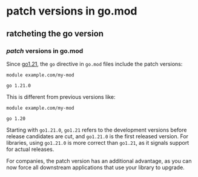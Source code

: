 # patch versions in go.mod

## ratcheting the go version

### _patch_ versions in go.mod

Since [go1.21](https://go.dev/doc/go1.21), 
the `go` directive in `go.mod` files include the patch versions:

```gomod
module example.com/my-mod

go 1.21.0
```

This is different from previous versions like:

```gomod
module example.com/my-mod

go 1.20
```

Starting with `go1.21.0`,
`go1.21` refers to the development versions before release candidates are cut,
and `go1.21.0` is the first released version.
For libraries, using `go1.21.0` is more correct than `go1.21`,
as it signals support for actual releases.

For companies,
the patch version has an additional advantage,
as you can now force all downstream applications that use your library to upgrade.
